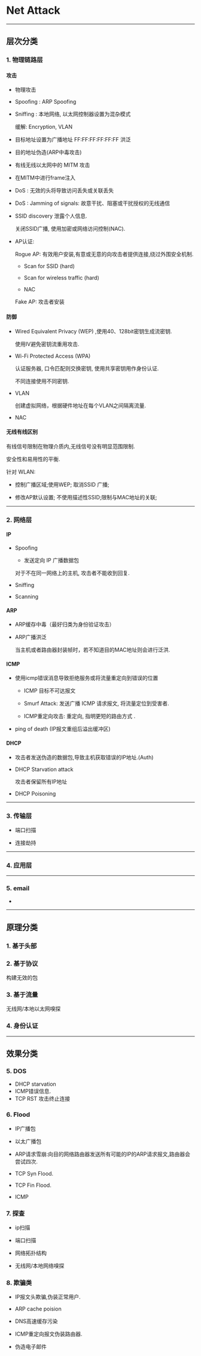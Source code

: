 # Net Attack

---

## 层次分类

### 1. 物理链路层

#### 攻击

- 物理攻击

- Spoofing : ARP Spoofing

- Sniffing : 本地网络, 以太网控制器设置为混杂模式
  
  缓解: Encryption, VLAN

- 目标地址设置为广播地址 FF:FF:FF:FF:FF:FF 洪泛

- 目的地址伪造(ARP中毒攻击)

- 有线无线以太网中的 MITM 攻击

- 在MITM中进行frame注入

- DoS : 无效的头将导致访问丢失或关联丢失

- DoS : Jamming of signals: 故意干扰、阻塞或干扰授权的无线通信

- SSID discovery 泄露个人信息.
  
  关闭SSID广播, 使用加密或网络访问控制(NAC).

- AP认证: 
  
  Rogue AP: 有效用户安装,有意或无意的向攻击者提供连接,绕过外围安全机制.
  
  - Scan for SSID (hard)
  
  - Scan for wireless traffic (hard)
  
  - NAC
  
  Fake AP: 攻击者安装

#### 防御

- Wired Equivalent Privacy (WEP) ,使用40、128bit密钥生成流密钥.
  
  使用IV避免密钥流重用攻击.

- Wi-Fi Protected Access (WPA)
  
  认证服务器, 口令匹配则交换密钥, 使用共享密钥用作身份认证. 
  
  不同连接使用不同密钥.

- VLAN
  
  创建虚拟网络，根据硬件地址在每个VLAN之间隔离流量.

- NAC

#### 无线有线区别

有线信号限制在物理介质内,无线信号没有明显范围限制.

安全性和易用性的平衡.

针对 WLAN:

- 控制广播区域;使用WEP; 取消SSID 广播;

- 修改AP默认设置; 不使用描述性SSID;限制与MAC地址的关联;

---

### 2. 网络层

#### IP

- Spoofing
  
  - 发送定向 IP 广播数据包
  
  对于不在同一网络上的主机, 攻击者不能收到回复.

- Sniffing

- Scanning

#### ARP

- ARP缓存中毒（最好归类为身份验证攻击）

- ARP广播洪泛
  
  当主机或者路由器封装帧时，若不知道目的MAC地址则会进行泛洪.
  
  

#### ICMP

- 使用icmp错误消息导致拒绝服务或将流量重定向到错误的位置
  
  - ICMP 目标不可达报文
  
  - Smurf Attack: 发送广播 ICMP 请求报文, 将流量定位到受害者.
  
  - ICMP重定向攻击: 重定向, 指明更短的路由方式 .

- ping of death (IP报文重组后溢出缓冲区)



#### DHCP

- 攻击者发送伪造的数据包,导致主机获取错误的IP地址.(Auth)

- DHCP Starvation attack
  
  攻击者保留所有IP地址

- DHCP Poisoning
  
  





---

### 3. 传输层

- 端口扫描

- 连接劫持

---

### 4. 应用层

---

### 5. email

- 

---

## 原理分类

### 1. 基于头部

### 2. 基于协议

构建无效的包

### 3. 基于流量

无线网/本地以太网嗅探

### 4. 身份认证

---

## 效果分类

### 5. DOS

- DHCP starvation
- ICMP错误信息.
- TCP RST 攻击终止连接

### 6. Flood

- IP广播包

- 以太广播包

- ARP请求雪崩:向目的网络路由器发送所有可能的IP的ARP请求报文,路由器会尝试四次.

- TCP Syn Flood.

- TCP Fin Flood.

- ICMP

### 7. 探查

- ip扫描

- 端口扫描

- 网络拓扑结构

- 无线网/本地网络嗅探

### 8. 欺骗类

- IP报文头欺骗,伪装正常用户.

- ARP cache poision

- DNS高速缓存污染

- ICMP重定向报文伪装路由器.

- 伪造电子邮件
